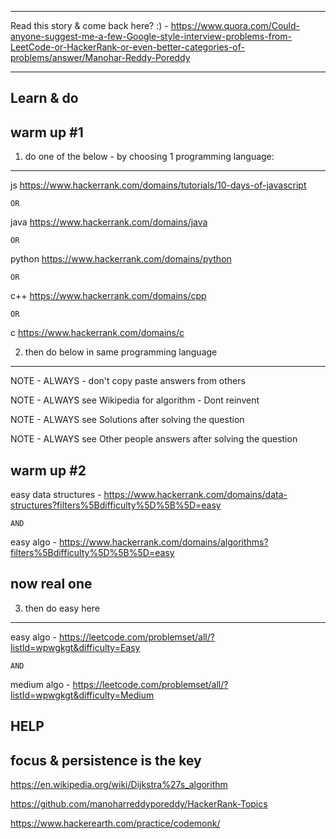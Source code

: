 
-----------
Read this story & come back here? :) - https://www.quora.com/Could-anyone-suggest-me-a-few-Google-style-interview-problems-from-LeetCode-or-HackerRank-or-even-better-categories-of-problems/answer/Manohar-Reddy-Poreddy

-----------
Learn & do
-----------

warm up #1
-----------

1. do one of the below - by choosing 1 programming language:
-----------

js		https://www.hackerrank.com/domains/tutorials/10-days-of-javascript

	OR

java	https://www.hackerrank.com/domains/java

	OR

python	https://www.hackerrank.com/domains/python

	OR

c++		https://www.hackerrank.com/domains/cpp

	OR

c		https://www.hackerrank.com/domains/c


2. then do below in same programming language
-----------

NOTE - ALWAYS - don't copy paste answers from others

NOTE - ALWAYS see Wikipedia for algorithm - Dont reinvent

NOTE - ALWAYS see Solutions after solving the question

NOTE - ALWAYS see Other people answers after solving the question

warm up #2
-----------

easy data structures - https://www.hackerrank.com/domains/data-structures?filters%5Bdifficulty%5D%5B%5D=easy

	AND

easy algo - https://www.hackerrank.com/domains/algorithms?filters%5Bdifficulty%5D%5B%5D=easy




now real one
-----------

3. then do easy here
-----------

easy algo - https://leetcode.com/problemset/all/?listId=wpwgkgt&difficulty=Easy

	AND

medium algo - https://leetcode.com/problemset/all/?listId=wpwgkgt&difficulty=Medium



HELP
------------------------

focus & persistence is the key
------------------------

https://en.wikipedia.org/wiki/Dijkstra%27s_algorithm

https://github.com/manoharreddyporeddy/HackerRank-Topics

https://www.hackerearth.com/practice/codemonk/

